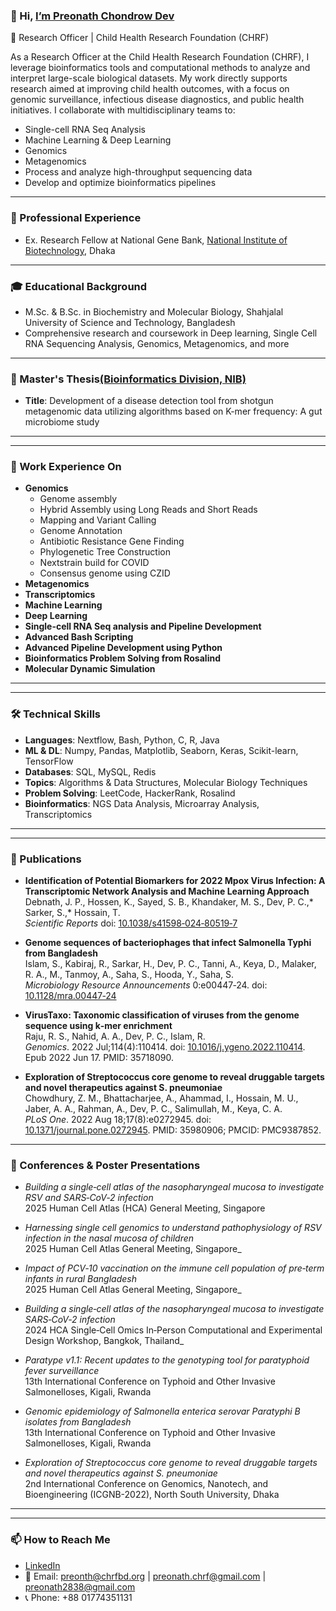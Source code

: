 ### 👋 Hi, [I’m Preonath Chondrow Dev](https://preonath.github.io)
🔬 Research Officer | Child Health Research Foundation (CHRF)

As a Research Officer at the Child Health Research Foundation (CHRF), I leverage bioinformatics tools and computational methods to analyze and interpret large-scale biological datasets. My work directly supports research aimed at improving child health outcomes, with a focus on genomic surveillance, infectious disease diagnostics, and public health initiatives. I collaborate with multidisciplinary teams to:
- Single-cell RNA Seq Analysis  
- Machine Learning & Deep Learning  
- Genomics
- Metagenomics
- Process and analyze high-throughput sequencing data  
- Develop and optimize bioinformatics pipelines  
---

### 💼 Professional Experience
- Ex. Research Fellow at National Gene Bank, [National Institute of Biotechnology](https://nib.gov.bd/), Dhaka
---

### 🎓 Educational Background
- M.Sc. & B.Sc. in Biochemistry and Molecular Biology, Shahjalal University of Science and Technology, Bangladesh
- Comprehensive research and coursework in Deep learning, Single Cell RNA Sequencing Analysis, Genomics, Metagenomics, and more  

---
 
### 📝 Master's Thesis[(Bioinformatics Division, NIB)](https://nib.gov.bd/)
- **Title**: Development of a disease detection tool from shotgun metagenomic data utilizing algorithms based on K-mer frequency: A gut microbiome study  

---
---
### 🔬 Work Experience On
- **Genomics**
  - Genome assembly  
  - Hybrid Assembly using Long Reads and Short Reads  
  - Mapping and Variant Calling  
  - Genome Annotation  
  - Antibiotic Resistance Gene Finding  
  - Phylogenetic Tree Construction  
  - Nextstrain build for COVID  
  - Consensus genome using CZID  
- **Metagenomics**  
- **Transcriptomics**  
- **Machine Learning**  
- **Deep Learning**  
- **Single-cell RNA Seq analysis and Pipeline Development**  
- **Advanced Bash Scripting**  
- **Advanced Pipeline Development using Python**  
- **Bioinformatics Problem Solving from Rosalind**  
- **Molecular Dynamic Simulation**  

---


---

### 🛠️ Technical Skills
- **Languages**: Nextflow, Bash, Python, C, R, Java  
- **ML & DL**: Numpy, Pandas, Matplotlib, Seaborn, Keras, Scikit-learn, TensorFlow  
- **Databases**: SQL, MySQL, Redis  
- **Topics**: Algorithms & Data Structures, Molecular Biology Techniques  
- **Problem Solving**: LeetCode, HackerRank, Rosalind  
- **Bioinformatics**: NGS Data Analysis, Microarray Analysis, Transcriptomics  

---

---

### 📑 Publications
- **Identification of Potential Biomarkers for 2022 Mpox Virus Infection: A Transcriptomic Network Analysis and Machine Learning Approach**  
  Debnath, J. P., Hossen, K., Sayed, S. B., Khandaker, M. S., Dev, P. C.,* Sarker, S.,* Hossain, T.  
  *Scientific Reports* doi: [10.1038/s41598‑024‑80519‑7](https://doi.org/10.1038/s41598‑024‑80519‑7)  

- **Genome sequences of bacteriophages that infect Salmonella Typhi from Bangladesh**  
  Islam, S., Kabiraj, R., Sarkar, H., Dev, P. C., Tanni, A., Keya, D., Malaker, R. A., M., Tanmoy, A., Saha, S., Hooda, Y., Saha, S.  
  *Microbiology Resource Announcements* 0:e00447‑24. doi: [10.1128/mra.00447‑24](https://doi.org/10.1128/mra.00447‑24)  

- **VirusTaxo: Taxonomic classification of viruses from the genome sequence using k‑mer enrichment**  
  Raju, R. S., Nahid, A. A., Dev, P. C., Islam, R.  
  *Genomics*. 2022 Jul;114(4):110414. doi: [10.1016/j.ygeno.2022.110414](https://doi.org/10.1016/j.ygeno.2022.110414). Epub 2022 Jun 17. PMID: 35718090.  

- **Exploration of Streptococcus core genome to reveal druggable targets and novel therapeutics against S. pneumoniae**  
  Chowdhury, Z. M., Bhattacharjee, A., Ahammad, I., Hossain, M. U., Jaber, A. A., Rahman, A., Dev, P. C., Salimullah, M., Keya, C. A.  
  *PLoS One*. 2022 Aug 18;17(8):e0272945. doi: [10.1371/journal.pone.0272945](https://doi.org/10.1371/journal.pone.0272945). PMID: 35980906; PMCID: PMC9387852.  

---

### 📑 Conferences & Poster Presentations

- *Building a single‑cell atlas of the nasopharyngeal mucosa to investigate RSV and SARS‑CoV‑2 infection*  
  2025 Human Cell Atlas (HCA) General Meeting, Singapore

- *Harnessing single cell genomics to understand pathophysiology of RSV infection in the nasal mucosa of children*  
  2025 Human Cell Atlas General Meeting, Singapore_

- *Impact of PCV‑10 vaccination on the immune cell population of pre‑term infants in rural Bangladesh*  
  2025 Human Cell Atlas General Meeting, Singapore_

- *Building a single‑cell atlas of the nasopharyngeal mucosa to investigate SARS‑CoV‑2 infection*  
  2024 HCA Single‑Cell Omics In‑Person Computational and Experimental Design Workshop, Bangkok, Thailand_

- *Paratype v1.1: Recent updates to the genotyping tool for paratyphoid fever surveillance*  
  13th International Conference on Typhoid and Other Invasive Salmonelloses, Kigali, Rwanda

- *Genomic epidemiology of Salmonella enterica serovar Paratyphi B isolates from Bangladesh*  
  13th International Conference on Typhoid and Other Invasive Salmonelloses, Kigali, Rwanda

- *Exploration of Streptococcus core genome to reveal druggable targets and novel therapeutics against S. pneumoniae*  
  2nd International Conference on Genomics, Nanotech, and Bioengineering (ICGNB-2022), North South University, Dhaka

---


---

### 📫 How to Reach Me
- [LinkedIn](https://www.linkedin.com/in/preonath-shuvo-26aa1416b/)  
- 📧 Email: preonth@chrfbd.org | preonath.chrf@gmail.com | preonath2838@gmail.com  
- 📞 Phone: +88 01774351131
